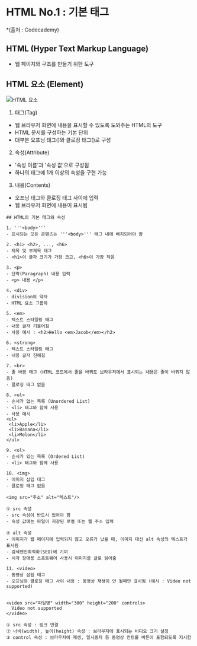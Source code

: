 # HTML No.1 : 기본 태그 
*(출처 : Codecademy)

## HTML (Hyper Text Markup Language)
- 웹 페이지와 구조를 만들기 위한 도구

## HTML 요소 (Element)
![HTML 요소](https://img1.daumcdn.net/thumb/R1280x0/?scode=mtistory2&fname=https%3A%2F%2Fblog.kakaocdn.net%2Fdn%2FAqOHy%2Fbtq3z40Hep8%2FVulCkDWxdwZkSl0Pvx9ep1%2Fimg.png "HTML 요소는 태그, 속성, 내용으로 구성")


1. 태그(Tag)
- 웹 브라우저 화면에 내용을 표시할 수 있도록 도와주는 HTML의 도구
- HTML 문서를 구성하는 기본 단위
- 대부분 오프닝 태그(<tag>)와 클로징 태그(</tag>)로 구성


2. 속성(Attribute)
- '속성 이름'과 '속성 값'으로 구성됨
- 하나의 태그에 1개 이상의 속성을 구현 가능


3. 내용(Contents)
- 오프닝 태그와 클로징 태그 사이에 입력
- 웹 브라우저 화면에 내용이 표시됨


```
## HTML의 기본 태그와 속성

1. '''<body>'''
- 표시되는 모든 콘텐츠는 '''<body>''' 태그 내에 배치되어야 함

2. <h1> <h2>, ..., <h6>
- 제목 및 부제목 태그
- <h1>이 글자 크기가 가장 크고, <h6>이 가장 작음

3. <p>
- 단락(Paragraph) 내용 입력
- <p> 내용 </p>

4. <div>
- division의 약자
- HTML 요소 그룹화

5. <em>
- 텍스트 스타일링 태그
- 내용 글자 기울어짐
- 사용 예시 : <h2>Hello <em>Jacob</em></h2>

6. <strong>
- 텍스트 스타일링 태그
- 내용 글자 진해짐

7. <br>
- 줄 바꿈 태그 (HTML 코드에서 줄을 바꿔도 브라우저에서 표시되는 내용은 줄이 바뀌지 않음)
- 클로징 태그 없음

8. <ul>
- 순서가 없는 목록 (Unordered List)
- <li> 태그와 함께 사용
- 사용 예시
<ul>
 <li>Apple</li>
 <li>Banana</li>
 <li>Melon</li>
</ul>

9. <ol>
- 순서가 있는 목록 (Ordered List)
- <li> 태그와 함께 사용

10. <img>
- 이미지 삽입 태그
- 클로징 태그 없음

<img src="주소" alt="텍스트"/>

① src 속성
- src 속성이 반드시 있어야 함
- 속성 값에는 파일이 저장된 로컬 또는 웹 주소 입력

② alt 속성
- 이미지가 웹 페이지에 입력되지 않고 오류가 났을 때, 이미지 대신 alt 속성의 텍스트가 표시됨
- 검색엔진최적화(SEO)에 기여
- 시각 장애용 소프트웨어 사용시 이미지를 글로 읽어줌

11. <video>
- 동영상 삽입 태그
- 오프닝와 클로징 태그 사이 내용 : 동영상 재생이 안 될때만 표시됨 (예시 : Video not supported)


<video src="파일명" width="300" height="200" controls>
  Video not supported
</video>

① src 속성 : 링크 연결
② 너비(width), 높이(height) 속성 : 브라우저에 표시되는 비디오 크기 설정
③ control 속성 : 브라우저에 재생, 일시중지 등 동영상 컨트롤 버튼이 포함되도록 지시함
```
